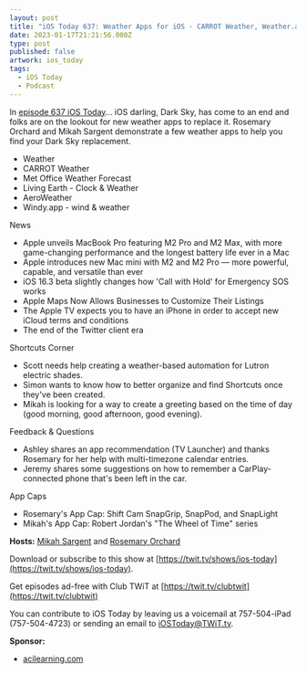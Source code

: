 ```yaml
---
layout: post
title: "iOS Today 637: Weather Apps for iOS - CARROT Weather, Weather.app, AeroWeather, Windy.app, Living Earth"
date: 2023-01-17T21:21:56.000Z
type: post
published: false
artwork: ios_today
tags:
  - iOS Today
  - Podcast
---
```

In [episode 637 iOS Today](https://twit.tv/shows/ios-today/episodes/637)...
iOS darling, Dark Sky, has come to an end and folks are on the lookout for new weather apps to replace it. Rosemary Orchard and Mikah Sargent demonstrate a few weather apps to help you find your Dark Sky replacement.

*   Weather
*   CARROT Weather
*   Met Office Weather Forecast
*   Living Earth - Clock & Weather
*   AeroWeather
*   Windy.app - wind & weather

News

*   Apple unveils MacBook Pro featuring M2 Pro and M2 Max, with more game-changing performance and the longest battery life ever in a Mac
*   Apple introduces new Mac mini with M2 and M2 Pro — more powerful, capable, and versatile than ever
*   iOS 16.3 beta slightly changes how 'Call with Hold' for Emergency SOS works
*   Apple Maps Now Allows Businesses to Customize Their Listings
*   The Apple TV expects you to have an iPhone in order to accept new iCloud terms and conditions
*   The end of the Twitter client era

Shortcuts Corner

*   Scott needs help creating a weather-based automation for Lutron electric shades.
*   Simon wants to know how to better organize and find Shortcuts once they've been created.
*   Mikah is looking for a way to create a greeting based on the time of day (good morning, good afternoon, good evening).

Feedback & Questions

*   Ashley shares an app recommendation (TV Launcher) and thanks Rosemary for her help with multi-timezone calendar entries.
*   Jeremy shares some suggestions on how to remember a CarPlay-connected phone that's been left in the car.

App Caps

*   Rosemary's App Cap: Shift Cam SnapGrip, SnapPod, and SnapLight
*   Mikah's App Cap: Robert Jordan's "The Wheel of Time" series

**Hosts:** [Mikah Sargent](https://twit.tv/people/mikah-sargent) and [Rosemary Orchard](https://twit.tv/people/rosemary-orchard)

Download or subscribe to this show at [https://twit.tv/shows/ios-today](https://twit.tv/shows/ios-today).

Get episodes ad-free with Club TWiT at [https://twit.tv/clubtwit](https://twit.tv/clubtwit)

You can contribute to iOS Today by leaving us a voicemail at 757-504-iPad (757-504-4723) or sending an email to [iOSToday@TWiT.tv](mailto:iOSToday@TWiT.tv).

**Sponsor:**

*   [acilearning.com](http://acilearning.com)